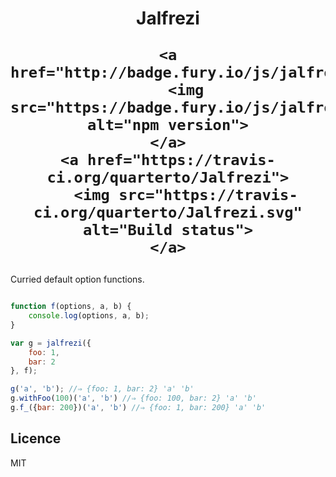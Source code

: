 <h1 align="center">
	Jalfrezi<br>

	<a href="http://badge.fury.io/js/jalfrezi">
		<img src="https://badge.fury.io/js/jalfrezi.svg" alt="npm version">
	</a>
	<a href="https://travis-ci.org/quarterto/Jalfrezi">
		<img src="https://travis-ci.org/quarterto/Jalfrezi.svg" alt="Build status">
	</a>
</h1>

Curried default option functions.

```js

function f(options, a, b) {
	console.log(options, a, b);
}

var g = jalfrezi({
	foo: 1,
	bar: 2
}, f);

g('a', 'b'); //⇒ {foo: 1, bar: 2} 'a' 'b'
g.withFoo(100)('a', 'b') //⇒ {foo: 100, bar: 2} 'a' 'b'
g.f_({bar: 200})('a', 'b') //⇒ {foo: 1, bar: 200} 'a' 'b'
```

Licence
---

MIT